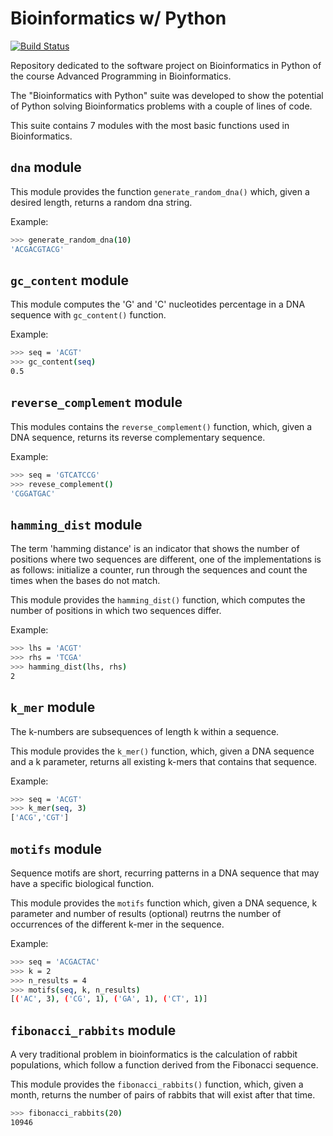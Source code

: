 # Bioinformatics w/ Python

[![Build Status](https://www.travis-ci.com/olegbrz/BioinformaticsWithPython.svg?branch=main)](https://www.travis-ci.com/olegbrz/BioinformaticsWithPython)

Repository dedicated to the software project on Bioinformatics in Python of the course Advanced Programming in Bioinformatics.

The "Bioinformatics with Python" suite was developed to show the potential of Python solving Bioinformatics problems with a couple of lines of code.

This suite contains 7 modules with the most basic functions used in Bioinformatics.

## `dna` module

This module provides the function `generate_random_dna()` which, given a desired length, returns a random dna string.

Example:

```bash
>>> generate_random_dna(10)
'ACGACGTACG'
```

## `gc_content` module

This module computes the 'G' and 'C' nucleotides percentage in a DNA sequence with `gc_content()` function.

Example:

```bash
>>> seq = 'ACGT'
>>> gc_content(seq)
0.5
```

## `reverse_complement` module

This modules contains the `reverse_complement()` function, which, given a DNA sequence, returns its reverse complementary sequence.

Example:

```bash
>>> seq = 'GTCATCCG'
>>> revese_complement()
'CGGATGAC'
```

## `hamming_dist` module

The term 'hamming distance' is an indicator that shows the number of positions where two sequences are different, one of the implementations is as follows: initialize a counter, run through the sequences and count the times when the bases do not match.

This module provides the `hamming_dist()` function, which computes the number of positions in which two sequences differ.

Example:

```bash
>>> lhs = 'ACGT'
>>> rhs = 'TCGA'
>>> hamming_dist(lhs, rhs)
2
```

## `k_mer` module

The k-numbers are subsequences of length k within a sequence.

This module provides the `k_mer()` function, which, given a DNA sequence and a k parameter, returns all existing k-mers that contains that sequence.

Example:

```bash
>>> seq = 'ACGT'
>>> k_mer(seq, 3)
['ACG','CGT']
```

## `motifs` module

Sequence motifs are short, recurring patterns in a DNA sequence that may have a specific biological function.

This module provides the `motifs` function which, given a DNA sequence, k parameter and number of results (optional) reutrns the number of occurrences of the different k-mer in the sequence.

Example:

```bash
>>> seq = 'ACGACTAC'
>>> k = 2
>>> n_results = 4
>>> motifs(seq, k, n_results) 
[('AC', 3), ('CG', 1), ('GA', 1), ('CT', 1)]
```

## `fibonacci_rabbits` module

A very traditional problem in bioinformatics is the calculation of rabbit populations, which follow a function derived from the Fibonacci sequence. 

This module provides the `fibonacci_rabbits()` function, which, given a month, returns the number of pairs of rabbits that will exist after that time.

```bash
>>> fibonacci_rabbits(20) 
10946
```
